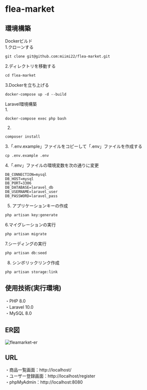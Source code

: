 # flea-market

## 環境構築
Dockerビルド<br>
1.クローンする
```
git clone git@github.com:miimi22/flea-market.git
```
2.ディレクトリを移動する
```
cd flea-market
```
3.Dockerを立ち上げる
```
docker-compose up -d --build
```

Laravel環境構築<br>
1.
```
docker-compose exec php bash
```
2.
```
composer install
```
3.「.env.example」ファイルをコピーして「.env」ファイルを作成する
```
cp .env.example .env
```
4.「.env」ファイルの環境変数を次の通りに変更
```
DB_CONNECTION=mysql
DB_HOST=mysql
DB_PORT=3306
DB_DATABASE=laravel_db
DB_USERNAME=laravel_user
DB_PASSWORD=laravel_pass
```
5. アプリケーションキーの作成
```
php artisan key:generate
```
6.マイグレーションの実行
```
php artisan migrate
```
7.シーディングの実行
```
php artisan db:seed
```
8. シンボリックリンク作成
```
php artisan storage:link
```

## 使用技術(実行環境)
・PHP 8.0
<br>
・Laravel 10.0
<br>
・MySQL 8.0

## ER図
![fleamarket-er](https://github.com/user-attachments/assets/0ffeac5a-0a44-4d58-8d27-a91f2509e51a)

## URL
・商品一覧画面：http://localhost/
<br>
・ユーザー登録画面：http://localhost/register
<br>
・phpMyAdmin：http://localhost:8080
